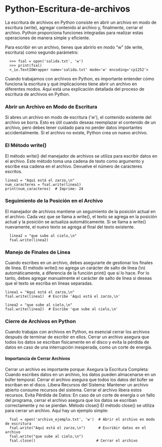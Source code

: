 # Python-Escritura-de-archivos
La escritura de archivos en Python consiste en abrir un archivo en modo de escritura (write), agregar contenido al archivo y, finalmente, cerrar el archivo. Python proporciona funciones integradas para realizar estas operaciones de manera simple y eficiente.

Para escribir en un archivo, tienes que abrirlo en modo “w” (de write, escritura)
como segundo parámetro:

      >>> fsal = open('salida.txt', 'w')
      >>> print(fsal)
      <_io.TextIOWrapper name='salida.txt' mode='w' encoding='cp1252'>

Cuando trabajamos con archivos en Python, es importante entender cómo funciona la escritura y qué implicaciones tiene abrir un archivo en diferentes modos. Aquí está una explicación detallada del proceso de escritura de archivos en Python.

### Abrir un Archivo en Modo de Escritura
Si abres un archivo en modo de escritura ('w'), el contenido existente del archivo se borra. Esto es útil cuando deseas reemplazar el contenido de un archivo, pero debes tener cuidado para no perder datos importantes accidentalmente. Si el archivo no existe, Python crea un nuevo archivo.

### El Método write()
El método write() del manejador de archivos se utiliza para escribir datos en el archivo. Este método toma una cadena de texto como argumento y escribe esa cadena en el archivo. Devuelve el número de caracteres escritos.

    linea1 = "Aquí está el zarzo,\n"
    num_caracteres = fsal.write(linea1)
    print(num_caracteres)  # Imprime: 24


### Seguimiento de la Posición en el Archivo
El manejador de archivos mantiene un seguimiento de la posición actual en el archivo. Cada vez que se llama a write(), el texto se agrega en la posición actual y la posición se actualiza automáticamente. Si se llama a write() nuevamente, el nuevo texto se agrega al final del texto existente.

      linea2 = "que sube al cielo,\n"
      fsal.write(linea2)

### Manejo de Finales de Línea
Cuando escribes en un archivo, debes asegurarte de gestionar los finales de línea. El método write() no agrega un carácter de salto de línea (\n) automáticamente, a diferencia de la función print() que sí lo hace. Por lo tanto, debes agregar manualmente el carácter de salto de línea si deseas que el texto se escriba en líneas separadas.

    linea1 = "Aquí está el zarzo,\n"
    fsal.write(linea1)  # Escribe 'Aquí está el zarzo,\n'
    
    linea2 = "que sube al cielo,\n"
    fsal.write(linea2)  # Escribe 'que sube al cielo,\n'

### Cierre de Archivos en Python
Cuando trabajas con archivos en Python, es esencial cerrar los archivos después de terminar de escribir en ellos. Cerrar un archivo asegura que todos los datos se escriban físicamente en el disco y evita la pérdida de datos en caso de una interrupción inesperada, como un corte de energía.

#### Importancia de Cerrar Archivos

Cerrar un archivo es importante porque:
Asegura la Escritura Completa: Cuando escribes datos en un archivo, los datos pueden almacenarse en un búfer temporal. Cerrar el archivo asegura que todos los datos del búfer se escriban en el disco.
Libera Recursos del Sistema: Mantener un archivo abierto consume recursos del sistema. Cerrar el archivo libera estos recursos.
Evita Pérdida de Datos: En caso de un corte de energía o un fallo del programa, cerrar el archivo asegura que los datos se escriban correctamente y no se pierdan.
Método close()
El método close() se utiliza para cerrar un archivo. Aquí hay un ejemplo simple:


      fsal = open('archivo_ejemplo.txt', 'w')  # Abrir el archivo en modo de escritura
      fsal.write("Aquí está el zarzo,\n")      # Escribir datos en el archivo
      fsal.write("que sube al cielo,\n")
      fsal.close()                            # Cerrar el archivo

